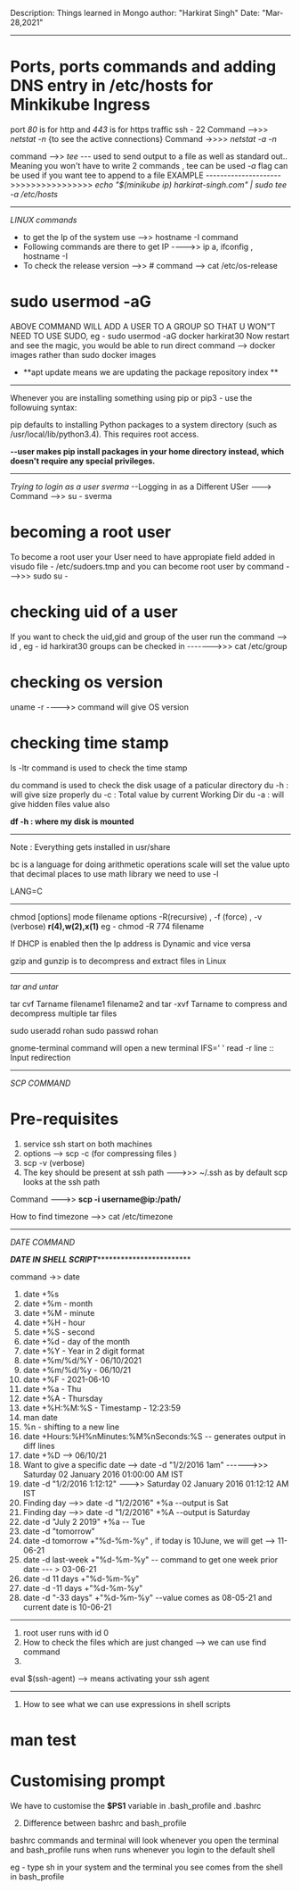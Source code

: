 Description: Things learned in Mongo 
author: "Harkirat Singh"
Date: "Mar-28,2021"

**************************************************************************************
# Ports, ports commands and adding DNS entry in /etc/hosts for Minkikube Ingress

port *80* is for http and *443* is for https traffic
ssh - 22 
Command -->>> *netstat -n* {to see the active connections}
Command ->>>> *netstat -a -n* 

command -->> *tee* --- used to send output to a file as well as standard out.. Meaning you won't have to write 2 commands , tee can be used 
*-a* flag can be used if you want tee to append to a file 
EXAMPLE --------------------->>>>>>>>>>>>>>>>   *echo "$(minikube ip) harkirat-singh.com" | sudo tee -a /etc/hosts*



**************************************************************************************************
*LINUX commands*
- to get the Ip of the system use -->> hostname -I command 
- Following commands are there to get IP ---->> ip a, ifconfig , hostname -I
- To check the release version -->> # command --> cat /etc/os-release
# sudo usermod -aG <group> <username>
ABOVE COMMAND WILL ADD A USER TO A GROUP SO THAT U WON"T NEED TO USE SUDO,
eg - sudo usermod -aG docker harkirat30
Now restart and see the magic, you would be able to run direct command --> docker images rather than sudo docker images

- **apt update means we are updating the package repository index **


******************************************************************************
Whenever you are installing something using pip or pip3 - use the followuing syntax:

pip defaults to installing Python packages to a system directory (such as /usr/local/lib/python3.4). This requires root access.

**--user makes pip install packages in your home directory instead, which doesn't require any special privileges.**

**************************************************************
 *Trying to login as a user sverma* --Logging in as a Different USer
 ---> Command -->> su - sverma
 
 # becoming a root user
 To become a root user your User need to have appropiate field added in visudo file - /etc/sudoers.tmp and 
 you can become root user by command --->>> sudo su -
 
 # checking uid of a user
 If you want to check the uid,gid and group of the user run the command --> id <user> , eg - id harkirat30
 groups can be checked in ------->>> cat /etc/group
 
 # checking os version
 uname -r ---->> command will give OS version
 
 # checking time stamp
 ls -ltr command is used to check the time stamp 
 
 du command is used to check the disk usage of a paticular directory
 du -h : will give size properly
 du -c : Total value by current Working Dir
 du -a : will give hidden files value also
 
**df -h : where my disk is mounted**

 ****************
 Note : Everything gets installed in usr/share

bc is  a language for doing arithmetic operations 
scale will set the value upto that decimal places 
to use math library we need to use -l 

LANG=C

***********************
chmod [options] mode filename
options -R(recursive) , -f (force) , -v (verbose)
**r(4),w(2),x(1)**
eg - chmod -R 774 filename


If DHCP is enabled then the Ip address is Dynamic and vice versa

gzip and gunzip is to decompress and extract files in Linux

*******************************************
*tar and untar*

tar cvf Tarname filename1 filename2 and tar -xvf Tarname to compress and decompress multiple tar files

sudo useradd rohan
sudo passwd rohan

gnome-terminal command will open a new terminal 
IFS=' ' read -r line   :: Input redirection

*******************

*SCP COMMAND*

# Pre-requisites 

1) service ssh start on both machines
2) options --> scp -c (for compressing files )
3) scp -v (verbose)
4) The key should be present at ssh path --->>> ~/.ssh as by default scp looks at the ssh path 

Command --->>  **scp -i <pathtothekeyshared> <filetobetransferred> username@ip:/path/**

How to find timezone -->> cat /etc/timezone


*************************************

*DATE COMMAND*

*****DATE IN SHELL SCRIPT*****************************

command ->> date

1) date +%s   
2) date +%m   - month 
3) date +%M   - minute
4) date +%H   - hour
5) date +%S   - second
6) date +%d   - day of the month
7) date +%Y   - Year in 2 digit format
8) date +%m/%d/%Y  - 06/10/2021
9) date +%m/%d/%y  - 06/10/21
10) date +%F  - 2021-06-10
11) date +%a - Thu
12) date +%A - Thursday
13) date +%H:%M:%S - Timestamp - 12:23:59
14) man date 
15) %n - shifting to a new line
16) date +Hours:%H%nMinutes:%M%nSeconds:%S  -- generates output in diff lines
17) date +%D --> 06/10/21
18) Want to give a specific date --> date -d "1/2/2016 1am"  ------>>> Saturday 02 January 2016 01:00:00 AM IST
19) date -d "1/2/2016 1:12:12" --->> Saturday 02 January 2016 01:12:12 AM IST
20) Finding day -->> date -d "1/2/2016" +%a  --output is Sat
21) Finding day -->> date -d "1/2/2016" +%A  --output is Saturday
22) date -d "July 2 2019" +%a -- Tue
23) date -d "tomorrow"
24) date -d tomorrow +"%d-%m-%y" , if today is 10June, we will get --> 11-06-21
25) date -d last-week +"%d-%m-%y"  -- command to get one week prior date --- > 03-06-21
26) date -d 11 days +"%d-%m-%y"
27) date -d -11 days +"%d-%m-%y"
28) date -d "-33 days" +"%d-%m-%y" --value comes as 08-05-21 and current date is 10-06-21



*********************
1) root user runs with id 0
2) How to check the files which are just changed --> we can use find command
3) 
eval $(ssh-agent) --> means activating your ssh agent 



**************************************************************************************************************************************
1) How to see what we can use expressions in shell scripts 

# man test 

# Customising prompt 
We have to customise the **$PS1** variable in .bash_profile and .bashrc 

2) Difference between bashrc and bash_profile

bashrc commands and terminal will look whenever you open the terminal
and bash_profile runs when runs whenever you login to the default shell

eg - type sh in your system and the terminal you see comes from the shell in bash_profile

